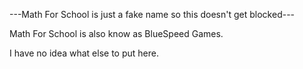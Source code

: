 ---Math For School is just a fake name so this doesn't get blocked---

Math For School is also know as BlueSpeed Games.

I have no idea what else to put here.
